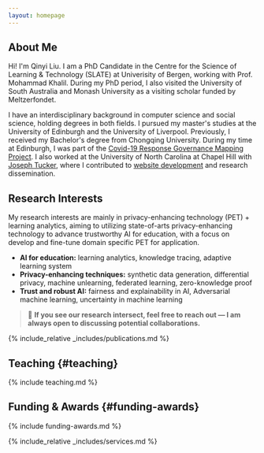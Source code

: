 ```yaml
---
layout: homepage
---
```


## About Me

Hi! I'm Qinyi Liu. I am a PhD Candidate in the Centre for the Science of Learning & Technology (SLATE) at Univerisity of Bergen, working with Prof. Mohammad Khalil. During my PhD period, I also visited the University of South Australia and Monash University as a visiting scholar funded by Meltzerfondet. 


I have an interdisciplinary background in computer science and social science, holding degrees in both fields. I pursued my master's studies at the University of Edinburgh and the University of Liverpool. Previously, I received my Bachelor's degree from Chongqing University. During my time at Edinburgh, I was part of the [Covid-19 Response Governance Mapping Project](https://efi.ed.ac.uk/covid-19-response-governance-mapping/). I also worked at the University of North Carolina at Chapel Hill with [Joseph Tucker](https://www.med.unc.edu/medicine/infdis/people/joseph-tucker-md-phd/), where I contributed to [website development](https://www.seshglobal.org/) and research dissemination. 


## Research Interests
My research interests are mainly in privacy-enhancing technology (PET) + learning analytics, aiming to utilizing state-of-arts privacy-enhancing technology to advance trustworthy AI for education, with a focus on develop and fine-tune domain specific PET for application.

- **AI for education:** learning analytics, knowledge tracing, adaptive learning system
- **Privacy-enhancing techniques:** synthetic data generation, differential privacy, machine unlearning, federated learning, zero-knowledge proof
- **Trust and robust AI:** fairness and explainability in AI, Adversarial machine learning, uncertainty in machine learning
  

> 🚀 **If you see our research intersect, feel free to reach out — I am always open to discussing potential collaborations.**


{% include_relative _includes/publications.md %}

## Teaching {#teaching}
{% include teaching.md %}

## Funding & Awards {#funding-awards}
{% include funding-awards.md %}

{% include_relative _includes/services.md %}


